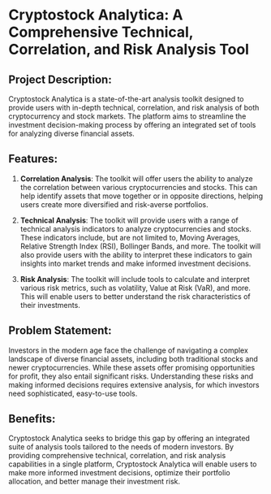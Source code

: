 # Cryptostock Analytica: A Comprehensive Technical, Correlation, and Risk Analysis Tool

## Project Description:

Cryptostock Analytica is a state-of-the-art analysis toolkit designed to provide users with in-depth technical, correlation, and risk analysis of both cryptocurrency and stock markets. The platform aims to streamline the investment decision-making process by offering an integrated set of tools for analyzing diverse financial assets.

## Features:

1. **Correlation Analysis**: The toolkit will offer users the ability to analyze the correlation between various cryptocurrencies and stocks. This can help identify assets that move together or in opposite directions, helping users create more diversified and risk-averse portfolios.

2. **Technical Analysis**: The toolkit will provide users with a range of technical analysis indicators to analyze cryptocurrencies and stocks. These indicators include, but are not limited to, Moving Averages, Relative Strength Index (RSI), Bollinger Bands, and more. The toolkit will also provide users with the ability to interpret these indicators to gain insights into market trends and make informed investment decisions.

3. **Risk Analysis**: The toolkit will include tools to calculate and interpret various risk metrics, such as volatility, Value at Risk (VaR), and more. This will enable users to better understand the risk characteristics of their investments.

## Problem Statement:

Investors in the modern age face the challenge of navigating a complex landscape of diverse financial assets, including both traditional stocks and newer cryptocurrencies. While these assets offer promising opportunities for profit, they also entail significant risks. Understanding these risks and making informed decisions requires extensive analysis, for which investors need sophisticated, easy-to-use tools.

## Benefits:

Cryptostock Analytica seeks to bridge this gap by offering an integrated suite of analysis tools tailored to the needs of modern investors. By providing comprehensive technical, correlation, and risk analysis capabilities in a single platform, Cryptostock Analytica will enable users to make more informed investment decisions, optimize their portfolio allocation, and better manage their investment risk.
